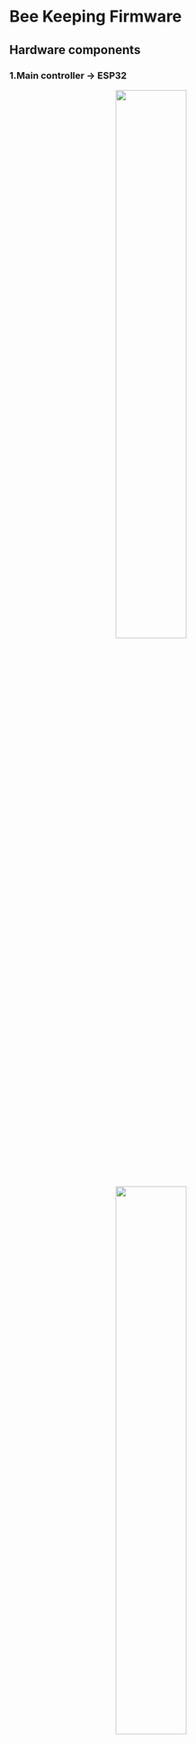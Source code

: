 # Bee Keeping Firmware
## Hardware components
### 1.Main controller -> ESP32

<p align="center">
	<img src="images/main.jpg" width="50%"></img>
	<img  width="50%" src="images/mainRender.png"></img>
</p>

- Measure temperature using the onboard ds18b20 sensor
- samples hive 'noise' via i2s using the microphone on the board  
- receive hive weight, ambient temperature and humidity data from aux board via LoRa 
- post the temperature, audio and the aux sensor data to anabi DW server
- logging sensor payload data on post data errors

### 2.Auxilliary board -> atmega328p 

<p align="center">
	<img src="images/aux.jpg" height="50%"></img>
	<img  height="50%" src="images/auxRender.png"></img>
</p>

- measures weight of the hive with load cells
- measure ambient temperature and humidity using the dht22 
- send data to main board via loRa

## Folder structure
	.
	├── firmware			# Firmware files
			├── c			# C/arduino version of the firmware
			├── micropython	# micropython version of the firmware
			├── libraries	# Libraries used in the firmware
	├── pythonTests			# Api python tests
	├── images              # Image files
	└── README.md

## WebApi
WebApi component provides an access to DW for external systems and components via REST
API. 
<p align="center">
	<img src="images/web.png" width="100%"></img>
	<img  width="100%" src="images/webauxhum.png"></img>
	<img src="images/webauxtemp.png" height="500"></img>
	<img  height="500" src="images/webmaintemp.png"></img>
	<img  height="500" src="images/webreport.png"></img>
</p>


